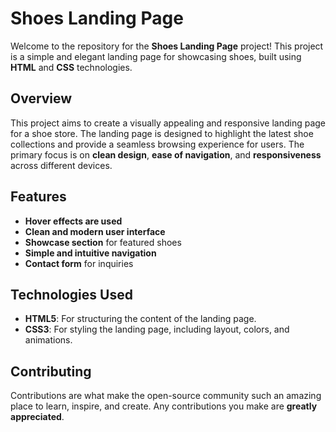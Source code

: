 # Shoes Landing Page

Welcome to the repository for the **Shoes Landing Page** project! This project is a simple and elegant landing page for showcasing shoes, built using **HTML** and **CSS** technologies.


## Overview

This project aims to create a visually appealing and responsive landing page for a shoe store. The landing page is designed to highlight the latest shoe collections and provide a seamless browsing experience for users. The primary focus is on **clean design**, **ease of navigation**, and **responsiveness** across different devices.

## Features

- **Hover effects are used**
- **Clean and modern user interface**
- **Showcase section** for featured shoes
- **Simple and intuitive navigation**
- **Contact form** for inquiries

## Technologies Used

- **HTML5**: For structuring the content of the landing page.
- **CSS3**: For styling the landing page, including layout, colors, and animations.

## Contributing

Contributions are what make the open-source community such an amazing place to learn, inspire, and create. Any contributions you make are **greatly appreciated**.
